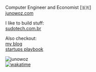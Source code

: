 Computer Engineer and Economist [🇧🇷]
<br/>
<a alt="Website" target="_blank" href="https://junowoz.com">junowoz.com</a>

I like to build stuff:
<br/>
<a alt="Project" target="_blank" href="https://sudotech.com.br">sudotech.com.br</a>  

Also checkout:
<br/>
<a alt="Project" target="_blank" href="https://junowoz.com/blog">my blog</a><br/>
<a alt="Project" target="_blank" href="https://playbook.junowoz.com">startups playbook</a>

![junowoz](https://komarev.com/ghpvc/?username=junowoz&style=flat)
<br/>
[![wakatime](https://wakatime.com/badge/user/4d9cf0c8-744a-4434-8913-a0e2dfa798c2.svg)](https://wakatime.com/@4d9cf0c8-744a-4434-8913-a0e2dfa798c2)

